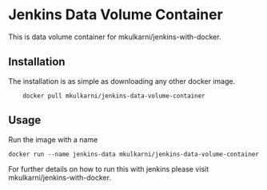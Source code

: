 Jenkins Data Volume Container
==================================

This is data volume container for mkulkarni/jenkins-with-docker.

## Installation

The installation is as simple as downloading any other docker image.

        docker pull mkulkarni/jenkins-data-volume-container

## Usage

Run the image with a name

	docker run --name jenkins-data mkulkarni/jenkins-data-volume-container

For further details on how to run this with jenkins please visit mkulkarni/jenkins-with-docker.
